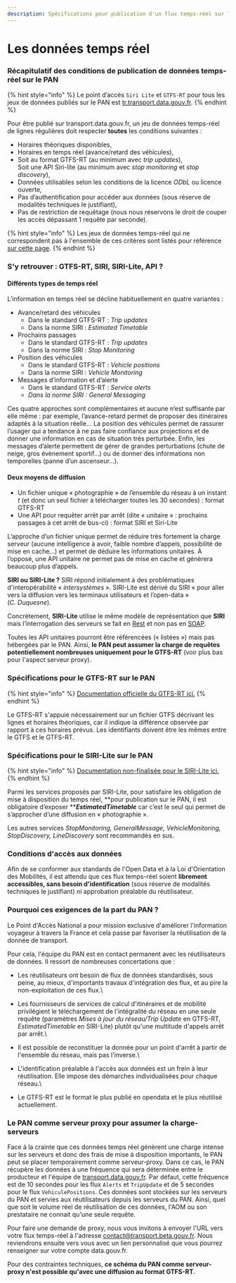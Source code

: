 ```yaml
---
description: Spécifications pour publication d'un flux temps-réel sur le PAN
---
```


# Les données temps réel

### Récapitulatif des conditions de publication de données temps-réel sur le PAN

{% hint style="info" %}
Le point d’accès `Siri Lite` et `GTFS-RT` pour tous les jeux de données publiés sur le PAN est [tr.transport.data.gouv.fr](https://tr.transport.data.gouv.fr).
{% endhint %}

Pour être publié sur transport.data.gouv.fr, un jeu de données temps-réel de lignes régulières doit respecter **toutes** les conditions suivantes :

* Horaires théoriques disponibles,
* Horaires en temps réel (avance/retard des véhicules),
* Soit au format GTFS-RT (au minimum avec _trip updates_),\
  Soit une API Siri-lite (au minimum avec _stop monitoring_ et _stop discovery_),
* Données utilisables selon les conditions de la licence _ODbL_ ou licence ouverte,
* Pas d’authentification pour accéder aux données (sous réserve de modalités techniques le justifiant),
* Pas de restriction de requêtage (nous nous réservons le droit de couper les accès dépassant 1 requête par seconde).

{% hint style="info" %}
Les jeux de données temps-réel qui ne correspondent pas à l'ensemble de ces critères sont listés pour référence [sur cette page](https://transport.data.gouv.fr/real\_time).
{% endhint %}

### S'y retrouver : GTFS-RT, SIRI, SIRI-Lite, API ?

#### Différents types de temps réel

L’information en temps réel se décline habituellement en quatre variantes :

* Avance/retard des véhicules
  * Dans le standard GTFS-RT : _Trip updates_
  * Dans la norme SIRI : _Estimated Timetable_
* Prochains passages
  * Dans le standard GTFS-RT : _Trip updates_
  * Dans la norme SIRI : _Stop Monitoring_
* Position des véhicules&#x20;
  * Dans le standard GTFS-RT : _Vehicle positions_
  * Dans la norme SIRI : _Vehicle Monitoring_
* Messages d’information et d’alerte
  * Dans le standard GTFS-RT : _Service alerts_
  * _Dans la norme SIRI : General Messaging_

Ces quatre approches sont complémentaires et aucune n’est suffisante par elle même : par exemple, l’avance-retard permet de proposer des itinéraires adaptés à la situation réelle… La position des véhicules permet de rassurer l’usager qui a tendance à ne pas faire confiance aux projections et de donner une information en cas de situation très perturbée. Enfin, les messages d’alerte permettent de gérer de grandes perturbations (chute de neige, gros évènement sportif…) ou de donner des informations non temporelles (panne d’un ascenseur…).

#### Deux moyens de diffusion

* Un fichier unique « photographie » de l’ensemble du réseau à un instant _t_ (et donc un seul fichier à télécharger toutes les 30 secondes) : format GTFS-RT
* Une API pour requêter arrêt par arrêt (dite « unitaire » : prochains passages à cet arrêt de bus-ci) : format SIRI et Siri-Lite

L’approche d’un fichier unique permet de réduire très fortement la charge serveur (aucune intelligence à avoir, faible nombre d’appels, possibilité de mise en cache…) et permet de déduire les informations unitaires. À l’opposé, une API unitaire ne permet pas de mise en cache et génèrera beaucoup plus d’appels.&#x20;



**SIRI ou SIRI-Lite ?** SIRI répond initialement à des problématiques d'interopérabilité « _intersystèmes_ ». SIRI-Lite est dérivé du SIRI « pour aller vers la diffusion vers les terminaux utilisateurs et l’open-data » (_C. Duquesne_).

Concrètement, **SIRI-Lite** utilise le même modèle de représentation que **SIRI** mais l’interrogation des serveurs se fait en [Rest](https://fr.wikipedia.org/wiki/Representational\_state\_transfer) et non pas en [SOAP](https://fr.wikipedia.org/wiki/SOAP).

Toutes les API unitaires pourront être référencées (« listées ») mais pas hébergées par le PAN. Ainsi, **le PAN peut assumer la charge de requêtes potentiellement nombreuses uniquement pour le GTFS-RT** (voir plus bas pour l'aspect serveur proxy).

### Spécifications pour le GTFS-RT sur le PAN

{% hint style="info" %}
[Documentation officielle du GTFS-RT ici.](https://developers.google.com/transit/gtfs-realtime/index?hl=fr)
{% endhint %}

Le GTFS-RT s'appuie nécessairement sur un fichier GTFS décrivant les lignes et horaires théoriques, car il indique la différence observée par rapport à ces horaires prévus. Les identifiants doivent être les mêmes entre le GTFS et le GTFS-RT.&#x20;

### Spécifications pour le SIRI-Lite sur le PAN

{% hint style="info" %}
[Documentation non-finalisée pour le SIRI-Lite ici.](http://www.normes-donnees-tc.org/wp-content/uploads/2017/01/Proposition-Profil-SIRI-Lite-initial-v1-2.pdf)
{% endhint %}

Parmi les services proposés par SIRI-Lite, pour satisfaire les obligation de mise à disposition du temps réel, **pour publication sur le PAN, il est obligatoire d’exposer **_**EstimatedTimetable**_ car c’est le seul qui permet de s’approcher d’une diffusion en « photographie ».

Les autres services _StopMonitoring,  GeneralMessage, VehicleMonitoring, StopDiscovery, LineDiscovery_ sont recommandés en sus.

### Conditions d'accès aux données

Afin de se conformer aux standards de l'Open Data et à la Loi d'Orientation des Mobilités, il est attendu que ces flux temps-réel soient **librement accessibles, sans besoin d'identification** (sous réserve de modalités techniques le justifiant) ni approbation préalable du réutilisateur.

### Pourquoi ces exigences de la part du PAN ?

Le Point d'Accès National a pour mission exclusive d'améliorer l'information voyageur à travers la France et cela passe par favoriser la réutilisation de la donnée de transport.

Pour cela, l'équipe du PAN est en contact permanent avec les réutilisateurs de données. Il ressort de nombreuses concertations que :

* Les réutilisateurs ont besoin de flux de données standardisés, sous peine, au mieux, d'importants travaux d'intégration des flux, et au pire la non-exploitation de ces flux.\

* Les fournisseurs de services de calcul d'itinéraires et de mobilité privilégient le téléchargement de l'intégralité du réseau en une seule requête (paramètres _Mises à jour du réseau/Trip Update_ en GTFS-RT, _EstimatedTimetable_ en SIRI-Lite) plutôt qu'une multitude d'appels arrêt par arrêt.\

* Il est possible de reconstituer la donnée pour un point d'arrêt à partir de l'ensemble du réseau, mais pas l'inverse.\

* L'identification préalable à l'accès aux données est un frein à leur réutilisation. Elle impose des démarches individualisées pour chaque réseau.\

* Le GTFS-RT est le format le plus publié en opendata et le plus réutilisé actuellement.&#x20;

### Le PAN comme serveur proxy pour assumer la charge-serveurs

Face à la crainte que ces données temps réel génèrent une charge intense sur les serveurs et donc des frais de mise à disposition importants, le PAN peut se placer temporairement comme serveur-proxy. Dans ce cas, le PAN récupère les données à une fréquence qui sera déterminée entre le producteur et l'équipe de [transport.data.gouv.fr](https://transport.data.gouv.fr/). Par défaut, cette fréquence est de 10 secondes pour les flux `Alerts` et `TripUpdate` et de 5 secondes pour le flux `VehiculePositions`. Ces données sont stockées sur les serveurs du PAN et servies aux réutilisateurs depuis les serveurs du PAN. Ainsi, quel que soit le volume réel de réutilisation de ces données, l'AOM ou son prestataire ne connait qu'une seule requête.

Pour faire une demande de proxy, nous vous invitons à envoyer l'URL vers votre flux temps-réel à l'adresse  [contact@transport.beta.gouv.fr](mailto:contact@transport.beta.gouv.fr). Nous reviendrons ensuite vers vous avec un lien personnalisé que vous pourrez renseigner sur votre compte data.gouv.fr.&#x20;

Pour des contraintes techniques, **ce schéma du PAN comme serveur-proxy n'est possible qu'avec une diffusion au format GTFS-RT.**&#x20;

